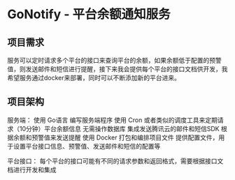 # GoNotify - 平台余额通知服务

## 项目需求
服务可以定时请求多个平台的接口来查询平台的余额，如果余额低于配置的预警值，则发送邮件和短信进行提醒，接下来我会提供每个平台的接口文档供开发，我希望服务通过docker来部署，同时可以不断添加新的平台进来。

## 项目架构
服务端：
使用 Go语言 编写服务端程序
使用 Cron 或者类似的调度工具来定期请求（10分钟）平台余额信息
无需操作数据库
集成发送腾讯云的邮件和短信SDK
根据余额和预警值来发送提醒
使用 Docker 打包和编排项目文件
提供配置文件，用于设置平台接口信息、预警值、发送邮件和短信的配置等

平台接口：
每个平台的接口可能有不同的请求参数和返回格式，需要根据接口文档进行开发和集成


